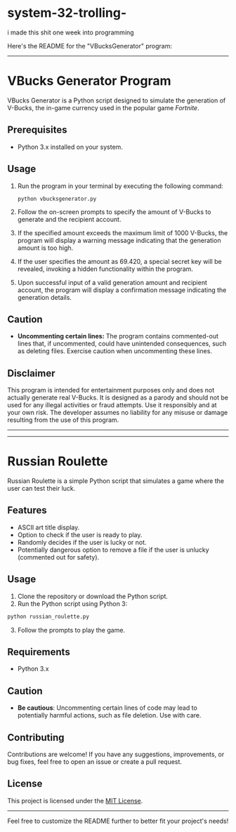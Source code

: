# system-32-trolling-
i made this shit one week into programming

Here's the README for the "VBucksGenerator" program:

---

# VBucks Generator Program

VBucks Generator is a Python script designed to simulate the generation of V-Bucks, the in-game currency used in the popular game *Fortnite*.

## Prerequisites

- Python 3.x installed on your system.

## Usage

1. Run the program in your terminal by executing the following command:
   ```
   python vbucksgenerator.py
   ```

2. Follow the on-screen prompts to specify the amount of V-Bucks to generate and the recipient account.

3. If the specified amount exceeds the maximum limit of 1000 V-Bucks, the program will display a warning message indicating that the generation amount is too high.

4. If the user specifies the amount as 69.420, a special secret key will be revealed, invoking a hidden functionality within the program.

5. Upon successful input of a valid generation amount and recipient account, the program will display a confirmation message indicating the generation details.

## Caution

- **Uncommenting certain lines:** The program contains commented-out lines that, if uncommented, could have unintended consequences, such as deleting files. Exercise caution when uncommenting these lines.

## Disclaimer

This program is intended for entertainment purposes only and does not actually generate real V-Bucks. It is designed as a parody and should not be used for any illegal activities or fraud attempts. Use it responsibly and at your own risk. The developer assumes no liability for any misuse or damage resulting from the use of this program.

---

---

# Russian Roulette

Russian Roulette is a simple Python script that simulates a game where the user can test their luck.

## Features

- ASCII art title display.
- Option to check if the user is ready to play.
- Randomly decides if the user is lucky or not.
- Potentially dangerous option to remove a file if the user is unlucky (commented out for safety).

## Usage

1. Clone the repository or download the Python script.
2. Run the Python script using Python 3:

```bash
python russian_roulette.py
```

3. Follow the prompts to play the game.

## Requirements

- Python 3.x

## Caution

- **Be cautious**: Uncommenting certain lines of code may lead to potentially harmful actions, such as file deletion. Use with care.

## Contributing

Contributions are welcome! If you have any suggestions, improvements, or bug fixes, feel free to open an issue or create a pull request.

## License

This project is licensed under the [MIT License](LICENSE).

---

Feel free to customize the README further to better fit your project's needs!
